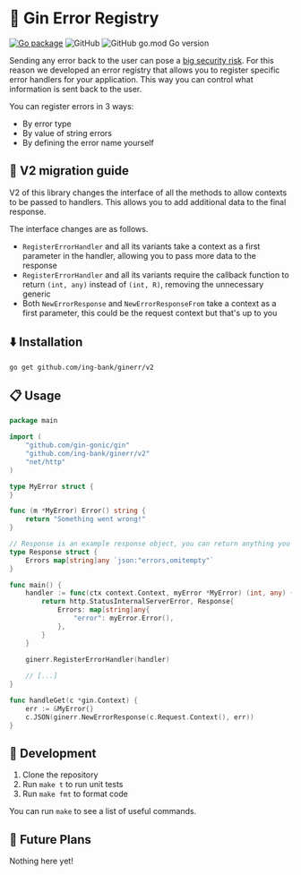 # 🦁 Gin Error Registry

[![Go package](https://github.com/ing-bank/ginerr/actions/workflows/test.yaml/badge.svg)](https://github.com/ing-bank/ginerr/actions/workflows/test.yaml)
![GitHub](https://img.shields.io/github/license/ing-bank/ginerr)
![GitHub go.mod Go version](https://img.shields.io/github/go-mod/go-version/ing-bank/ginerr)

Sending any error back to the user can pose a [big security risk](https://owasp.org/www-community/Improper_Error_Handling).
For this reason we developed an error registry that allows you to register specific error handlers
for your application. This way you can control what information is sent back to the user.

You can register errors in 3 ways:
- By error type
- By value of string errors
- By defining the error name yourself

## 👷 V2 migration guide

V2 of this library changes the interface of all the methods to allow contexts to be passed to handlers. This
allows you to add additional data to the final response.

The interface changes are as follows.

- `RegisterErrorHandler` and all its variants take a context as a first parameter in the handler, allowing you to pass more data to the response
- `RegisterErrorHandler` and all its variants require the callback function to return `(int, any)` instead of `(int, R)`, removing the unnecessary generic
- Both `NewErrorResponse` and `NewErrorResponseFrom` take a context as a first parameter, this could be the request context but that's up to you

## ⬇️ Installation

`go get github.com/ing-bank/ginerr/v2`

## 📋 Usage

```go
package main

import (
	"github.com/gin-gonic/gin"
	"github.com/ing-bank/ginerr/v2"
	"net/http"
)

type MyError struct {
}

func (m *MyError) Error() string {
	return "Something went wrong!"
}

// Response is an example response object, you can return anything you like
type Response struct {
	Errors map[string]any `json:"errors,omitempty"`
}

func main() {
	handler := func(ctx context.Context, myError *MyError) (int, any) {
		return http.StatusInternalServerError, Response{
			Errors: map[string]any{
				"error": myError.Error(),
			},
		}
	}

	ginerr.RegisterErrorHandler(handler)
	
	// [...]
}

func handleGet(c *gin.Context) {
	err := &MyError{}
	c.JSON(ginerr.NewErrorResponse(c.Request.Context(), err))
}
```

## 🚀 Development

1. Clone the repository
2. Run `make t` to run unit tests
3. Run `make fmt` to format code

You can run `make` to see a list of useful commands.

## 🔭 Future Plans

Nothing here yet!
